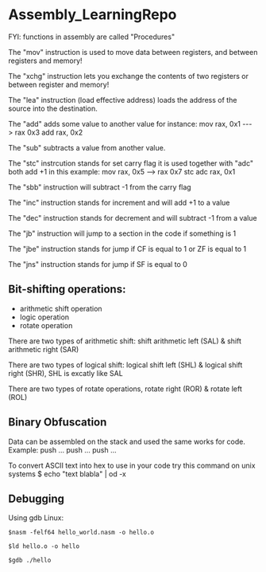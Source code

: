 # Assembly_LearningRepo

FYI: functions in assembly are called "Procedures"

The "mov" instruction is used to move data between registers, and between registers and memory!

The "xchg" instruction lets you exchange the contents of two registers or between register and memory!

The "lea" instruction (load effective address) loads the address of the source into the destination.

The "add" adds some value to another value for instance: mov rax, 0x1           ---> rax 0x3
                                                         add rax, 0x2
                                                                              

The "sub" subtracts a value from another value.

The "stc" instrcution stands for set carry flag it is used together with "adc" both add +1 in this example: mov rax, 0x5      --> rax 0x7
                                                                                                stc
                                                                                                adc rax, 0x1
                                                                                       
                                                                                     
The "sbb" instruction will subtract -1 from the carry flag                                                                                      

The "inc" instruction stands for increment and will add +1 to a value 

The "dec" instruction stands for decrement and will subtract -1 from a value

The "jb" instruction will jump to a section in the code if something is 1

The "jbe" instruction stands for jump if CF is equal to 1 or ZF is equal to 1

The "jns" instruction stands for jump if SF is equal to 0

## Bit-shifting operations:
- arithmetic shift operation
- logic operation
- rotate operation

There are two types of arithmetic shift: shift arithmetic left (SAL) & shift arithmetic right (SAR)

There are two types of logical shift: logical shift left (SHL) & logical shift right (SHR), SHL is excatly like SAL

There are two types of rotate operations, rotate right (ROR) & rotate left (ROL)

## Binary Obfuscation
Data can be assembled on the stack and used the same works for code.
Example:
push ...
push ...
push ...

To convert ASCII text into hex to use in your code try this command on unix systems
$ echo "text blabla" | od -x

## Debugging

Using gdb Linux:
```
$nasm -felf64 hello_world.nasm -o hello.o

$ld hello.o -o hello

$gdb ./hello
```

